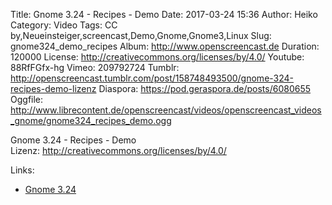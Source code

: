 Title: Gnome 3.24 - Recipes - Demo
Date: 2017-03-24 15:36
Author: Heiko
Category: Video
Tags: CC by,Neueinsteiger,screencast,Demo,Gnome,Gnome3,Linux
Slug: gnome324_demo_recipes
Album: http://www.openscreencast.de
Duration: 120000
License: http://creativecommons.org/licenses/by/4.0/
Youtube: 88RfFGfx-hg
Vimeo: 209792724
Tumblr: http://openscreencast.tumblr.com/post/158748493500/gnome-324-recipes-demo-lizenz
Diaspora: https://pod.geraspora.de/posts/6080655
Oggfile: http://www.librecontent.de/openscreencast/videos/openscreencast_videos_gnome/gnome324_recipes_demo.ogg

Gnome 3.24 - Recipes - Demo  
Lizenz: <http://creativecommons.org/licenses/by/4.0/>  
  

Links:

  * [Gnome 3.24](https://help.gnome.org/misc/release-notes/3.24/)

